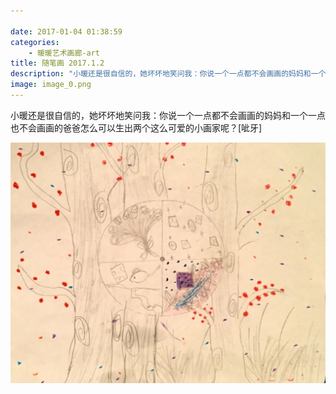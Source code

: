 ```yaml
---

date: 2017-01-04 01:38:59
categories:
    - 暖暖艺术画廊-art
title: 随笔画 2017.1.2
description: "小暖还是很自信的，她坏坏地笑问我：你说一个一点都不会画画的妈妈和一个一点也不会画画的爸爸怎么可以生出两个这么可爱的小画家呢？[呲牙]"
image: image_0.png
---
```


小暖还是很自信的，她坏坏地笑问我：你说一个一点都不会画画的妈妈和一个一点也不会画画的爸爸怎么可以生出两个这么可爱的小画家呢？[呲牙]

  


![](image_0.png)